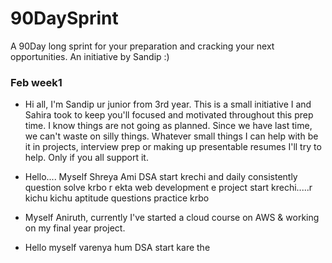 # 90DaySprint
A 90Day long sprint for your preparation and cracking your next opportunities.  An initiative by Sandip :)

### Feb week1
- Hi all, I'm Sandip ur junior from 3rd year. This is a small initiative I and Sahira took to keep you'll focused and motivated throughout this prep time. I know things are not going as planned. Since we have last time, we can't waste on silly things. Whatever small things I can help with be it in projects, interview prep or making up presentable resumes I'll try to help. Only if you all support it.

- Hello.... Myself Shreya 
Ami DSA start krechi and daily consistently question solve krbo r ekta web development e project start krechi.....r kichu kichu aptitude questions practice krbo

- Myself Aniruth, currently I've started a cloud course on AWS & working on my final year project.

- Hello myself varenya hum DSA start kare the



